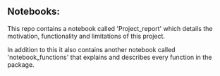 ## Notebooks:

This repo contains a notebook called 'Project_report' which details the motivation, functionality and limitations of this project.

In addition to this it also contains another notebook called 'notebook_functions' that explains and describes every function in the package.
